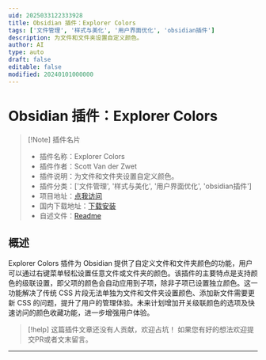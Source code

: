 ```yaml
---
uid: 2025033122333928
title: Obsidian 插件：Explorer Colors
tags: ['文件管理', '样式与美化', '用户界面优化', 'obsidian插件']
description: 为文件和文件夹设置自定义颜色。
author: AI
type: auto
draft: false
editable: false
modified: 20240101000000
---
```


# Obsidian 插件：Explorer Colors

> [!Note] 插件名片
> - 插件名称：Explorer Colors
> - 插件作者：Scott Van der Zwet
> - 插件说明：为文件和文件夹设置自定义颜色。
> - 插件分类：['文件管理', '样式与美化', '用户界面优化', 'obsidian插件']
> - 项目地址：[点我访问](https://github.com/VaguelyElectric/obsidian-explorer-colors)
> - 国内下载地址：[下载安装](https://pkmer.cn/products/plugin/pluginMarket/?explorer-colors)
> - 自述文件：[Readme](https://ghproxy.net/https://raw.githubusercontent.com/VaguelyElectric/obsidian-explorer-colors/main/README.md)



## 概述

Explorer Colors 插件为 Obsidian 提供了自定义文件和文件夹颜色的功能，用户可以通过右键菜单轻松设置任意文件或文件夹的颜色。该插件的主要特点是支持颜色的级联设置，即父项的颜色会自动应用到子项，除非子项已设置独立颜色。这一功能解决了传统 CSS 片段无法单独为文件和文件夹设置颜色、添加新文件需要更新 CSS 的问题，提升了用户的管理体验。未来计划增加开关级联颜色的选项及快速访问的颜色收藏功能，进一步增强用户体验。


> [!help] 
> 这篇插件文章还没有人贡献，欢迎占坑！
> 如果您有好的想法欢迎提交PR或者文末留言。
> 

---



